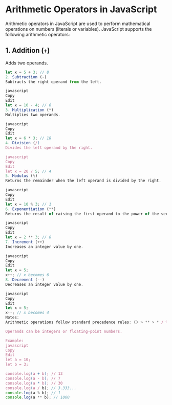 # Arithmetic Operators in JavaScript

Arithmetic operators in JavaScript are used to perform mathematical operations on numbers (literals or variables). JavaScript supports the following arithmetic operators:

## 1. Addition (`+`)

Adds two operands.

```javascript
let x = 5 + 3; // 8
2. Subtraction (-)
Subtracts the right operand from the left.

javascript
Copy
Edit
let x = 10 - 4; // 6
3. Multiplication (*)
Multiplies two operands.

javascript
Copy
Edit
let x = 6 * 3; // 18
4. Division (/)
Divides the left operand by the right.

javascript
Copy
Edit
let x = 20 / 5; // 4
5. Modulus (%)
Returns the remainder when the left operand is divided by the right.

javascript
Copy
Edit
let x = 10 % 3; // 1
6. Exponentiation (**)
Returns the result of raising the first operand to the power of the second operand.

javascript
Copy
Edit
let x = 2 ** 3; // 8
7. Increment (++)
Increases an integer value by one.

javascript
Copy
Edit
let x = 5;
x++; // x becomes 6
8. Decrement (--)
Decreases an integer value by one.

javascript
Copy
Edit
let x = 5;
x--; // x becomes 4
Notes:
Arithmetic operations follow standard precedence rules: () > ** > * / % > + -.

Operands can be integers or floating-point numbers.

Example:
javascript
Copy
Edit
let a = 10;
let b = 3;

console.log(a + b); // 13
console.log(a - b); // 7
console.log(a * b); // 30
console.log(a / b); // 3.333...
console.log(a % b); // 1
console.log(a ** b); // 1000
